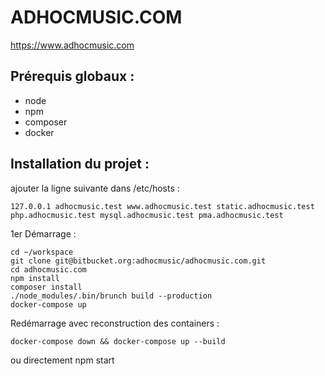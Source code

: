 # ADHOCMUSIC.COM

https://www.adhocmusic.com

## Prérequis globaux :

- node
- npm
- composer
- docker

## Installation du projet :

ajouter la ligne suivante dans /etc/hosts :

```
127.0.0.1 adhocmusic.test www.adhocmusic.test static.adhocmusic.test php.adhocmusic.test mysql.adhocmusic.test pma.adhocmusic.test
```

1er Démarrage :

```
cd ~/workspace
git clone git@bitbucket.org:adhocmusic/adhocmusic.com.git
cd adhocmusic.com
npm install
composer install
./node_modules/.bin/brunch build --production
docker-compose up
```

Redémarrage avec reconstruction des containers :

```
docker-compose down && docker-compose up --build
```

ou directement npm start
